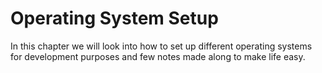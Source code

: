 # Operating System Setup

In this chapter we will look into how to set up different operating systems for development purposes and few notes made along to make life easy.
